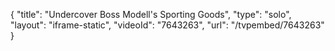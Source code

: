{
    "title": "Undercover Boss Modell's Sporting Goods",
    "type": "solo",
    "layout": "iframe-static",
    "videoId": "7643263",
    "url": "\/tvpembed\/7643263"
}